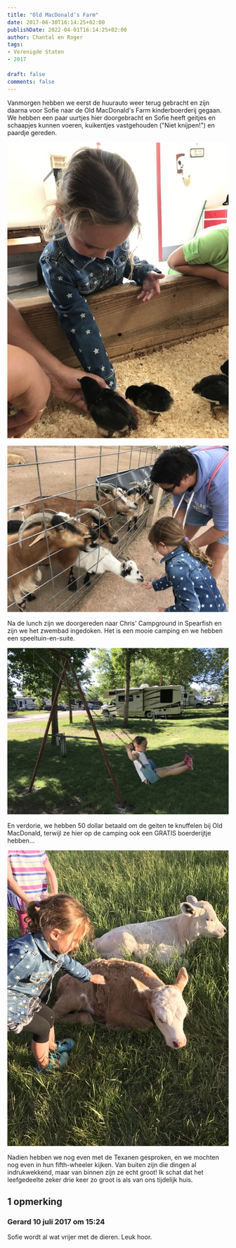 ```yaml
---
title: "Old MacDonald's Farm"
date: 2017-06-30T16:14:25+02:00
publishDate: 2022-04-01T16:14:25+02:00
author: Chantal en Roger
tags:
- Verenigde Staten
- 2017

draft: false
comments: false
---
```


Vanmorgen hebben we eerst de huurauto weer terug gebracht en zijn daarna voor Sofie naar de Old MacDonald's Farm kinderboerderij gegaan. We hebben een paar uurtjes hier doorgebracht en Sofie heeft geitjes en schaapjes kunnen voeren, kuikentjes vastgehouden ("Niet knijpen!") en paardje gereden.

![Old MacDonald](./images/IMG_18804.jpg)

![Old MacDonald](./images/IMG_18964.jpg)

Na de lunch zijn we doorgereden naar Chris' Campground in Spearfish en zijn we het zwembad ingedoken. Het is een mooie camping en we hebben een speeltuin-en-suite.

![Old MacDonald](./images/IMG_19014.jpg)

En verdorie, we hebben 50 dollar betaald om de geiten te knuffelen bij Old MacDonald, terwijl ze hier op de camping ook een GRATIS boerderijtje hebben...

![Old MacDonald](./images/IMG_25814.jpg)

Nadien hebben we nog even met de Texanen gesproken, en we mochten nog even in hun fifth-wheeler kijken. Van buiten zijn die dingen al indrukwekkend, maar van binnen zijn ze echt groot! Ik schat dat het leefgedeelte zeker drie keer zo groot is als van ons tijdelijk huis.

## 1 opmerking

### Gerard 10 juli 2017 om 15:24

Sofie wordt al wat vrijer met de dieren. Leuk hoor.
